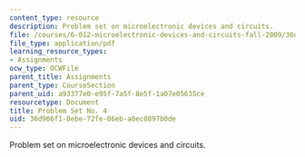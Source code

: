 ```yaml
---
content_type: resource
description: Problem set on microelectronic devices and circuits.
file: /courses/6-012-microelectronic-devices-and-circuits-fall-2009/36d966f10ebe72fe06eba0ec0897b0de_MIT6_012F09_assn04.pdf
file_type: application/pdf
learning_resource_types:
- Assignments
ocw_type: OCWFile
parent_title: Assignments
parent_type: CourseSection
parent_uid: a93377e0-e95f-7a5f-8e5f-1a07e05635ce
resourcetype: Document
title: Problem Set No. 4
uid: 36d966f1-0ebe-72fe-06eb-a0ec0897b0de
---
```

Problem set on microelectronic devices and circuits.

